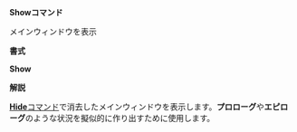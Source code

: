 **Showコマンド**

メインウィンドウを表示

**書式**

**Show**

**解説**

[**Hide**コマンド](Hideコマンド.md)で消去したメインウィンドウを表示します。**プロローグ**や**エピローグ**のような状況を擬似的に作り出すために使用します。
